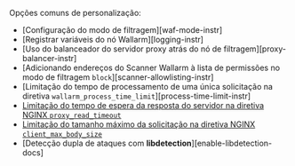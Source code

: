 Opções comuns de personalização:

* [Configuração do modo de filtragem][waf-mode-instr]
* [Registrar variáveis do nó Wallarm][logging-instr]
* [Uso do balanceador do servidor proxy atrás do nó de filtragem][proxy-balancer-instr]
* [Adicionando endereços do Scanner Wallarm à lista de permissões no modo de filtragem `block`][scanner-allowlisting-instr]
* [Limitação do tempo de processamento de uma única solicitação na diretiva `wallarm_process_time_limit`][process-time-limit-instr]
* [Limitação do tempo de espera da resposta do servidor na diretiva NGINX `proxy_read_timeout`](https://nginx.org/en/docs/http/ngx_http_proxy_module.html#proxy_read_timeout)
* [Limitação do tamanho máximo da solicitação na diretiva NGINX `client_max_body_size`](https://nginx.org/en/docs/http/ngx_http_core_module.html#client_max_body_size)
* [Detecção dupla de ataques com **libdetection**][enable-libdetection-docs]